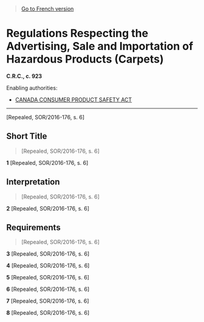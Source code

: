 > [Go to French version](/fr/Règlements/Codification%20des%20règlements%20du%20Canada/901-1000/C.R.C.,%20ch.%20923.md)

# Regulations Respecting the Advertising, Sale and Importation of Hazardous Products (Carpets)

**C.R.C., c. 923**

Enabling authorities: 
- [CANADA CONSUMER PRODUCT SAFETY ACT](/en/Acts/Statutes%20of%20Canada/2010/c.%2021.md)

----------


[Repealed, SOR/2016-176, s. 6]



## Short Title
> [Repealed, SOR/2016-176, s. 6]



**1** [Repealed, SOR/2016-176, s. 6]




## Interpretation
> [Repealed, SOR/2016-176, s. 6]



**2** [Repealed, SOR/2016-176, s. 6]




## Requirements
> [Repealed, SOR/2016-176, s. 6]



**3** [Repealed, SOR/2016-176, s. 6]



**4** [Repealed, SOR/2016-176, s. 6]



**5** [Repealed, SOR/2016-176, s. 6]



**6** [Repealed, SOR/2016-176, s. 6]



**7** [Repealed, SOR/2016-176, s. 6]



**8** [Repealed, SOR/2016-176, s. 6]


